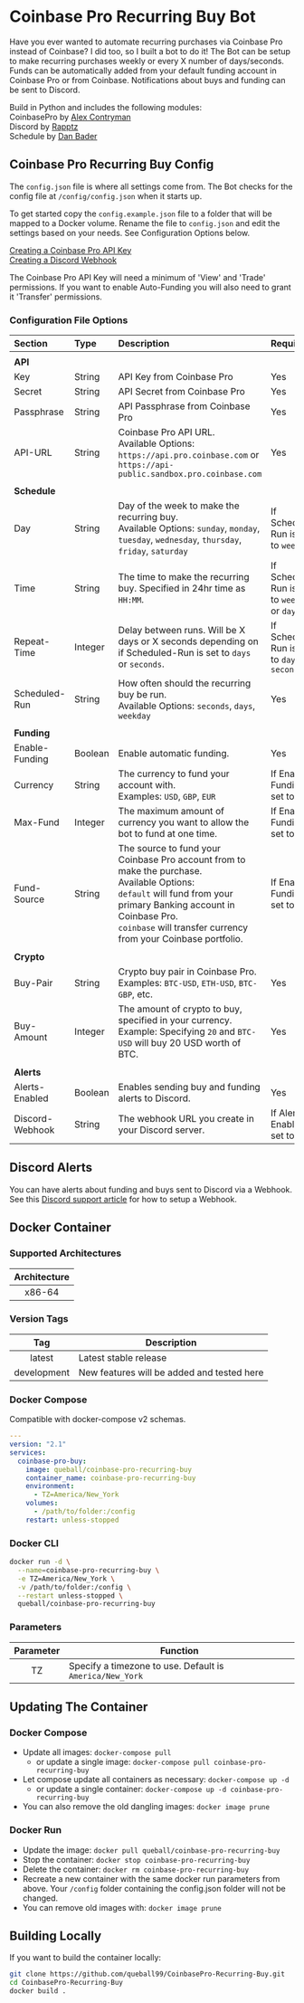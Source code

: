 # Coinbase Pro Recurring Buy Bot

Have you ever wanted to automate recurring purchases via Coinbase Pro instead of Coinbase? I did too, so I built a bot to do it! The Bot can be setup to make recurring purchases weekly or every X number of days/seconds. Funds can be automatically added from your default funding account in Coinbase Pro or from Coinbase. Notifications about buys and funding can be sent to Discord.

Build in Python and includes the following modules:<br />
CoinbasePro by [Alex Contryman](https://github.com/acontry/coinbasepro)<br />
Discord by [Rapptz](https://github.com/Rapptz/discord.py)<br />
Schedule by [Dan Bader](https://github.com/dbader/schedule)<br />

## Coinbase Pro Recurring Buy Config

The `config.json` file is where all settings come from. The Bot checks for the config file at `/config/config.json` when it starts up.

To get started copy the `config.example.json` file to a folder that will be mapped to a Docker volume. Rename the file to `config.json` and edit the settings based on your needs. See Configuration Options below.

[Creating a Coinbase Pro API Key](https://help.coinbase.com/en/pro/other-topics/api/how-do-i-create-an-api-key-for-coinbase-pro)<br />
[Creating a Discord Webhook](https://support.discord.com/hc/en-us/articles/228383668-Intro-to-Webhooks)

The Coinbase Pro API Key will need a minimum of 'View' and 'Trade' permissions. If you want to enable Auto-Funding you will also need to grant it 'Transfer' permissions.

### Configuration File Options

| Section | Type | Description | Required |
| :---- | :--- | :--- | :--- |
| | | | |
| **API** | | | |
| Key | String | API Key from Coinbase Pro | Yes |
| Secret | String | API Secret from Coinbase Pro | Yes |
| Passphrase | String | API Passphrase from Coinbase Pro | Yes |
| API-URL | String | Coinbase Pro API URL.<br />Available Options: `https://api.pro.coinbase.com` or `https://api-public.sandbox.pro.coinbase.com` | Yes |
| | | |
| **Schedule** |  |  |  |
| Day | String | Day of the week to make the recurring buy.<br />Available Options: `sunday`, `monday`, `tuesday`, `wednesday`, `thursday`, `friday`, `saturday` | If Scheduled-Run is set to `weekday` |
| Time | String | The time to make the recurring buy. Specified in 24hr time as `HH:MM`. | If Scheduled-Run is set to `weekday` or `days`. |
| Repeat-Time | Integer | Delay between runs. Will be X days or X seconds depending on if Scheduled-Run is set to `days` or `seconds`. | If Scheduled-Run is set to `days` or `seconds` |
| Scheduled-Run | String | How often should the recurring buy be run.<br />Available Options: `seconds`, `days`, `weekday` | Yes |
| | | |
| **Funding** |  |  |  |
| Enable-Funding | Boolean | Enable automatic funding. | Yes |
| Currency | String | The currency to fund your account with.<br />Examples: `USD`, `GBP`, `EUR` | If Enable-Funding is set to `true` |
| Max-Fund | Integer | The maximum amount of currency you want to allow the bot to fund at one time. | If Enable-Funding is set to `true` |
| Fund-Source | String | The source to fund your Coinbase Pro account from to make the purchase.<br />Available Options:<br />`default` will fund from your primary Banking account in Coinbase Pro.<br />`coinbase` will transfer currency from your Coinbase portfolio. | If Enable-Funding is set to `true` |
| | | |
| **Crypto** |  |  |  |
| Buy-Pair | String | Crypto buy pair in Coinbase Pro.<br />Examples: `BTC-USD`, `ETH-USD`, `BTC-GBP`, etc. | Yes |
| Buy-Amount | Integer | The amount of crypto to buy, specified in your currency.<br />Example: Specifying `20` and `BTC-USD` will buy 20 USD worth of BTC. | Yes |
| | | | |
| **Alerts** |  |  |  |
| Alerts-Enabled | Boolean | Enables sending buy and funding alerts to Discord. | Yes |
| Discord-Webhook | String | The webhook URL you create in your Discord server. | If Alerts-Enabled is set to `true` |

## Discord Alerts

You can have alerts about funding and buys sent to Discord via a Webhook. See this [Discord support article](https://support.discord.com/hc/en-us/articles/228383668-Intro-to-Webhooks) for how to setup a Webhook.

## Docker Container

### Supported Architectures

| Architecture |
| :----: |
| x86-64 |

### Version Tags

| Tag | Description |
| :----: | --- |
| latest | Latest stable release |
| development | New features will be added and tested here |

### Docker Compose

Compatible with docker-compose v2 schemas.

```yaml
---
version: "2.1"
services:
  coinbase-pro-buy:
    image: queball/coinbase-pro-recurring-buy
    container_name: coinbase-pro-recurring-buy
    environment:
      - TZ=America/New_York
    volumes:
      - /path/to/folder:/config
    restart: unless-stopped
```

### Docker CLI

```bash
docker run -d \
  --name=coinbase-pro-recurring-buy \
  -e TZ=America/New_York \
  -v /path/to/folder:/config \
  --restart unless-stopped \
  queball/coinbase-pro-recurring-buy
```

### Parameters

| Parameter | Function |
| :---: | --- |
| TZ | Specify a timezone to use. Default is `America/New_York` |

## Updating The Container

### Docker Compose

* Update all images: `docker-compose pull`
  * or update a single image: `docker-compose pull coinbase-pro-recurring-buy`
* Let compose update all containers as necessary: `docker-compose up -d`
  * or update a single container: `docker-compose up -d coinbase-pro-recurring-buy`
* You can also remove the old dangling images: `docker image prune`

### Docker Run

* Update the image: `docker pull queball/coinbase-pro-recurring-buy`
* Stop the container: `docker stop coinbase-pro-recurring-buy`
* Delete the container: `docker rm coinbase-pro-recurring-buy`
* Recreate a new container with the same docker run parameters from above. Your `/config` folder containing the config.json folder will not be changed.
* You can remove old images with: `docker image prune`

## Building Locally

If you want to build the container locally:

```bash
git clone https://github.com/queball99/CoinbasePro-Recurring-Buy.git
cd CoinbasePro-Recurring-Buy
docker build .
```
